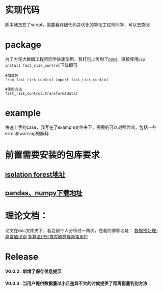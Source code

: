 # 实现代码
脚本我放在了script，需要看详细代码并优化的算法工程师同学，可以去查阅

# package
为了方便大数据工程师同学快速使用，我打包上传到了[pypi](https://pypi.python.org/pypi?:action=display&name=fast_risk_control&version=0.0.1)，直接使用`pip install fast_risk_control`下载即可
```
#加载包
from fast_risk_control import fast_risk_control

#使用方法
fast_risk_control.transform(data)
```


# example
快速上手的case，我写在了example文件夹下，需要的可以对照尝试，包括一些error和warning的解释

# 前置需要安装的包库要求
## [isolation forest地址](https://github.com/scikit-learn/scikit-learn/blob/master/sklearn/ensemble/iforest.py)
## [pandas、numpy下载地址](http://www.lfd.uci.edu/~gohlke/pythonlibs/)

# 理论文档：
论文在doc文件夹下，我之前个人分析过一两次，在我的博客地址：
[数据预处理-异常值识别](http://shataowei.com/2017/08/09/数据预处理-异常值识别/)
[多算法识别撞库刷券等异常用户](http://shataowei.com/2017/12/01/多算法识别撞库刷券等异常用户/)

# Release
#### V0.0.2 : 新增了保存信息提示
#### V0.0.3 : 当用户提供数据**量过小且差异不大**的时候提供了距离衡量判别方法